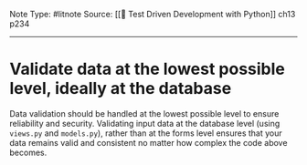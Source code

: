 Note Type: #litnote
Source: [[📖 Test Driven Development with Python]] ch13 p234

---
# Validate data at the lowest possible level, ideally at the database
Data validation should be handled at the lowest possible level to ensure reliability and security. Validating input data at the database level (using `views.py` and `models.py`), rather than at the forms level ensures that your data remains valid and consistent no matter how complex the code above becomes.